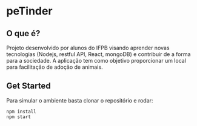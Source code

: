 # peTinder

## O que é?

Projeto desenvolvido por alunos do IFPB visando aprender novas tecnologias (Nodejs, restful API, React, mongoDB) e contribuir de a forma para a sociedade. A aplicação tem como objetivo proporcionar um local para facilitação de adoção de animais.

## Get Started
Para simular o ambiente basta clonar o repositório e rodar:

    npm install
    npm start
